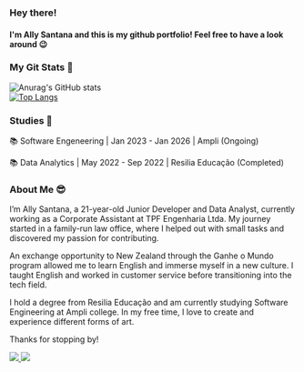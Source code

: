 <h3>Hey there!</h3>
<h4> I'm Ally Santana and this is my github portfolio! Feel free to have a look around 😉</h4>

<h3> My Git Stats 🌟 </h3>

![Anurag's GitHub stats](https://github-readme-stats.vercel.app/api?username=ally-sr&show_icons=true&theme=radical) <br>
[![Top Langs](https://github-readme-stats.vercel.app/api/top-langs/?username=ally-sr&hide_progress=true)](https://github.com/ally-sr/github-readme-stats) <br>

<h3> Studies 📒</h3>

📚 Software Engeneering | Jan 2023 - Jan 2026 | Ampli (Ongoing)

📚 Data Analytics | May 2022 - Sep 2022 | Resilia Educação (Completed)


<h3>About Me 😎</h3>

<p>
I’m Ally Santana, a 21-year-old Junior Developer and Data Analyst, currently working as a Corporate Assistant at TPF Engenharia Ltda. My journey started in a family-run law office, where I helped out with small tasks and discovered my passion for contributing.

An exchange opportunity to New Zealand through the Ganhe o Mundo program allowed me to learn English and immerse myself in a new culture. I taught English and worked in customer service before transitioning into the tech field.

I hold a degree from Resilia Educação and am currently studying Software Engineering at Ampli college. In my free time, I love to create and experience different forms of art.

Thanks for stopping by!

  <a href="https://mailto:contato.allysantana@gmail.com"><img src="https://img.shields.io/badge/Gmail-D14836?style=for-the-badge&logo=gmail&logoColor=white"/> </a>
  <a href="https://www.linkedin.com/in/allysantana/"><img src="https://img.shields.io/badge/LinkedIn-0077B5?style=for-the-badge&logo=linkedin&logoColor=white"/> </a>
</p>

